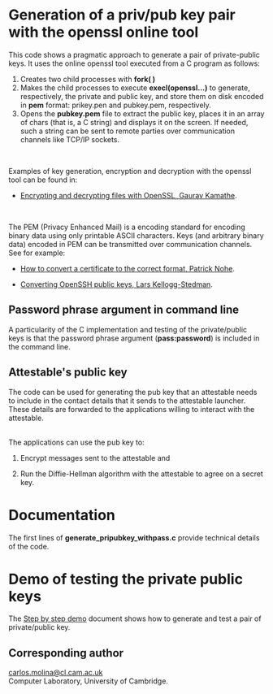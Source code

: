 # Generation of a priv/pub key pair with the openssl online tool
This code shows a pragmatic approach to generate a pair of private-public keys.
It uses the online openssl tool executed from a C program as follows:
</br> 

1. Creates two child processes with __fork( )__
1. Makes the child processes to execute __execl(openssl...)__  to  generate,
    respectively, the private and public key, and store them on disk
    encoded in __pem__ format: prikey.pen and pubkey.pem, respectively.
1. Opens the __pubkey.pem__ file to extract the public key,
     places it  in an array of chars (that is, a C string) and 
     displays it on the screen. If needed, such a string can be sent to
     remote parties over communication channels like TCP/IP sockets.
</br>



Examples of key generation, encryption and decryption with
the openssl tool can be found in: 

- [Encrypting and decrypting files with OpenSSL, Gaurav Kamathe](https://opensource.com/article/21/4/encryption-decryption-openssl).

</br>

The PEM (Privacy Enhanced Mail) is a encoding standard for
encoding binary data using only printable ASCII characters.
Keys (and arbitrary binary data) encoded in PEM can be
transmitted over communication channels. See for
example:

- [How to convert a certificate to the correct format, Patrick Nohe](https://www.thesslstore.com/blog/how-to-convert-a-certificate-to-the-correct-format/).

- [Converting OpenSSH public keys, Lars Kellogg-Stedman](https://blog.oddbit.com/post/2011-05-08-converting-openssh-public-keys/).


## Password phrase argument in command line
A particularity of the C implementation and testing of the
private/public keys is
that the password phrase argument (__pass:password__) is included 
in the command line. 


## Attestable's public key
The code can be used for generating the pub key that an
attestable needs to include in the contact details that it sends to
the attestable launcher. These details are forwarded to the
applications willing to interact with the attestable. 

</br>The applications can use the pub key to: 

1. Encrypt messages sent to the attestable and

1. Run the Diffie-Hellman algorithm with the attestable to agree on
    a secret key.
     
 
# Documentation 
The first lines of __generate_pripubkey_withpass.c__  provide technical details
of the code.


# Demo of testing the private public keys
 The [Step by step demo](https://github.com/CAMB-DSbD/attestablelauncher/blob/main/pri_pub_key_generate_openssl/pripubkey_generate_openssl_onlinepass_demo.txt "technical report") document 
shows how to generate and test a pair of private/public key.
 
 
## Corresponding author  
carlos.molina@cl.cam.ac.uk     
Computer Laboratory, University of Cambridge.
 
 

